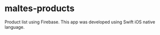 # maltes-products
Product list using Firebase. This app was developed using Swift iOS native language.
